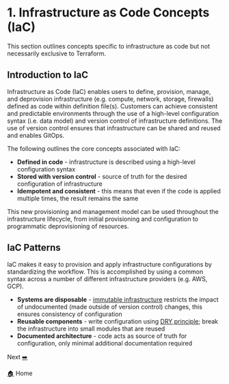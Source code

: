 # 1. Infrastructure as Code Concepts (IaC)

This section outlines concepts specific to infrastructure as code but not necessarily exclusive to Terraform. 

## Introduction to IaC

Infrastructure as Code (IaC) enables users to define, provision, manage, and deprovision infrastructure (e.g. compute, network, storage, firewalls) defined as code within definition file(s). Customers can achieve consistent and predictable environments through the use of a high-level configuration syntax (i.e. data model) and version control of infrastructure definitions. The use of version control ensures that infrastructure can be shared and reused and enables GitOps. 

The following outlines the core concepts associated with IaC:

*   **Defined in code** - infrastructure is described using a high-level configuration syntax
*   **Stored with version control** - source of truth for the desired configuration of infrastructure
*   **Idempotent and consistent** - this means that even if the code is applied multiple times, the result remains the same

This new provisioning and management model can be used throughout the infrastructure lifecycle, from initial provisioning and configuration to programmatic deprovisioning of resources. 

## IaC Patterns

IaC makes it easy to provision and apply infrastructure configurations by standardizing the workflow. This is accomplished by using a common syntax across a number of different infrastructure providers (e.g. AWS, GCP). 

*   **Systems are disposable** - [immutable infrastructure](https://technicloud.com/2018/01/09/delving-into-immutable-infrastructure/) restricts the impact of undocumented (made outside of version control) changes, this ensures consistency of configuration
*   **Reusable components** - write configuration using [DRY principle](https://thevaluable.dev/dry-principle-cost-benefit-example/); break the infrastructure into small modules that are reused
*   **Documented architecture** - code acts as source of truth for configuration, only minimal additional documentation required



Next [➡️](/objectives/02-terraform-purpose.md)

[🏠](/README.md) Home
